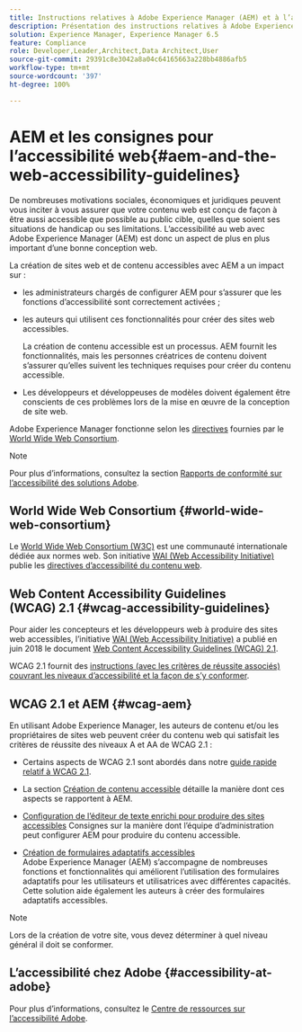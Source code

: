 ```yaml
---
title: Instructions relatives à Adobe Experience Manager (AEM) et à l’accessibilité web
description: Présentation des instructions relatives à Adobe Experience Manager (AEM) et à l’accessibilité web
solution: Experience Manager, Experience Manager 6.5
feature: Compliance
role: Developer,Leader,Architect,Data Architect,User
source-git-commit: 29391c8e3042a8a04c64165663a228bb4886afb5
workflow-type: tm+mt
source-wordcount: '397'
ht-degree: 100%

---
```


# AEM et les consignes pour l’accessibilité web{#aem-and-the-web-accessibility-guidelines}

De nombreuses motivations sociales, économiques et juridiques peuvent vous inciter à vous assurer que votre contenu web est conçu de façon à être aussi accessible que possible au public cible, quelles que soient ses situations de handicap ou ses limitations. L’accessibilité au web avec Adobe Experience Manager (AEM) est donc un aspect de plus en plus important d’une bonne conception web.

La création de sites web et de contenu accessibles avec AEM a un impact sur :

* les administrateurs chargés de configurer AEM pour s’assurer que les fonctions d’accessibilité sont correctement activées ;

* les auteurs qui utilisent ces fonctionnalités pour créer des sites web accessibles.

  La création de contenu accessible est un processus. AEM fournit les fonctionnalités, mais les personnes créatrices de contenu doivent s’assurer qu’elles suivent les techniques requises pour créer du contenu accessible.

* Les développeurs et développeuses de modèles doivent également être conscients de ces problèmes lors de la mise en œuvre de la conception de site web.

Adobe Experience Manager fonctionne selon les [directives](#wcag-accessibility-guidelines) fournies par le [World Wide Web Consortium](#world-wide-web-consortium).

>[!NOTE]
>
>Pour plus d’informations, consultez la section [Rapports de conformité sur l’accessibilité des solutions Adobe](https://www.adobe.com/accessibility/compliance.html).

## World Wide Web Consortium {#world-wide-web-consortium}

Le [World Wide Web Consortium (W3C)](https://www.w3.org/) est une communauté internationale dédiée aux normes web. Son initiative [WAI (Web Accessibility Initiative)](https://www.w3.org/WAI/) publie les [directives d’accessibilité du contenu web](#wcag-accessibility-guidelines).

## Web Content Accessibility Guidelines (WCAG) 2.1 {#wcag-accessibility-guidelines}

Pour aider les concepteurs et les développeurs web à produire des sites web accessibles, l’initiative [WAI (Web Accessibility Initiative)](https://www.w3.org/WAI/) a publié en juin 2018 le document [Web Content Accessibility Guidelines (WCAG) 2.1](https://www.w3.org/TR/WCAG/).

WCAG 2.1 fournit des [instructions (avec les critères de réussite associés) couvrant les niveaux d’accessibilité et la façon de s’y conformer](https://www.w3.org/TR/WCAG/#conformance).

## WCAG 2.1 et AEM {#wcag-aem}

En utilisant Adobe Experience Manager, les auteurs de contenu et/ou les propriétaires de sites web peuvent créer du contenu web qui satisfait les critères de réussite des niveaux A et AA de WCAG 2.1 :

* Certains aspects de WCAG 2.1 sont abordés dans notre [guide rapide relatif à WCAG 2.1](/help/managing/qg-wcag.md).

* La section [Création de contenu accessible](/help/sites-authoring/creating-accessible-content.md) détaille la manière dont ces aspects se rapportent à AEM.

* [Configuration de l’éditeur de texte enrichi pour produire des sites accessibles](/help/sites-administering/rte-accessible-content.md)
Consignes sur la manière dont l’équipe d’administration peut configurer AEM pour produire du contenu accessible.

* [Création de formulaires adaptatifs accessibles](/help/forms/using/creating-accessible-adaptive-forms.md)
Adobe Experience Manager (AEM) s’accompagne de nombreuses fonctions et fonctionnalités qui améliorent l’utilisation des formulaires adaptatifs pour les utilisateurs et utilisatrices avec différentes capacités. Cette solution aide également les auteurs à créer des formulaires adaptatifs accessibles.

>[!NOTE]
>
>Lors de la création de votre site, vous devez déterminer à quel niveau général il doit se conformer.

## L’accessibilité chez Adobe {#accessibility-at-adobe}

Pour plus d’informations, consultez le [Centre de ressources sur l’accessibilité Adobe](https://www.adobe.com/accessibility/).
